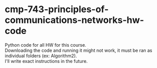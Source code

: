 # cmp-743-principles-of-communications-networks-hw-code
Python code for all HW for this course.  
Downloading the code and running it might not work, it must be ran as individual folders (ex: Algorithm2).  
I'll write exact instructions in the future.  
